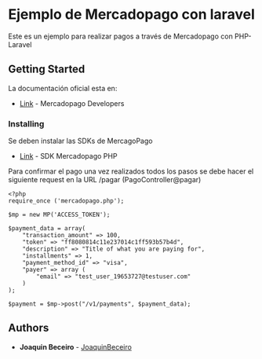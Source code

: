 
# Ejemplo de Mercadopago con laravel

Este es un ejemplo para realizar pagos a través de Mercadopago con PHP-Laravel

## Getting Started

La documentación oficial esta en:
* [Link](https://www.mercadopago.com.uy/developers/es/solutions/payments/custom-checkout/charge-with-creditcard/javascript/) - Mercadopago Developers
 

### Installing

Se deben instalar las SDKs de MercagoPago
* [Link](https://github.com/mercadopago/sdk-php) - SDK Mercadopago PHP

Para confirmar el pago una vez realizados todos los pasos se debe hacer el siguiente request en la URL /pagar (PagoController@pagar)

```
<?php
require_once ('mercadopago.php');

$mp = new MP('ACCESS_TOKEN');

$payment_data = array(
	"transaction_amount" => 100,
	"token" => "ff8080814c11e237014c1ff593b57b4d",
	"description" => "Title of what you are paying for",
	"installments" => 1,
	"payment_method_id" => "visa",
	"payer" => array (
		"email" => "test_user_19653727@testuser.com"
	)
);

$payment = $mp->post("/v1/payments", $payment_data);
```


## Authors

* **Joaquin Beceiro** - [JoaquinBeceiro](https://github.com/JoaquinBeceiro)